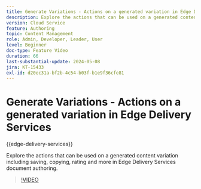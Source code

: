 ```yaml
---
title: Generate Variations - Actions on a generated variation in Edge Delivery Services
description: Explore the actions that can be used on a generated content variation including saving, copying, rating and more in Edge Delivery Services document authoring.
version: Cloud Service
feature: Authoring
topic: Content Management
role: Admin, Developer, Leader, User
level: Beginner
doc-type: Feature Video
duration: 66
last-substantial-update: 2024-05-08
jira: KT-15433
exl-id: d20ec31a-bf2b-4c54-b03f-b1e9f36cfe81
---
```

# Generate Variations - Actions on a generated variation in Edge Delivery Services

{{edge-delivery-services}}

Explore the actions that can be used on a generated content variation including saving, copying, rating and more in Edge Delivery Services document authoring.

>[!VIDEO](https://video.tv.adobe.com/v/3428795/?learn=on)
